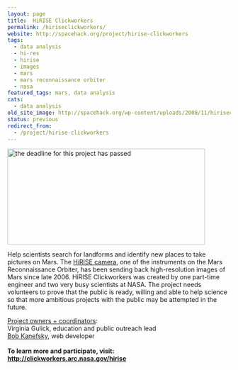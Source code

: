 ```yaml
---
layout: page
title:  HiRISE Clickworkers
permalink: /hiriseclickworkers/
website: http://spacehack.org/project/hirise-clickworkers
tags:
  - data analysis
  - hi-res
  - hirise
  - images
  - mars
  - mars reconnaissance orbiter
  - nasa
featured_tags: mars, data analysis
cats:
  - data analysis
old_site_image: http://spacehack.org/wp-content/uploads/2008/11/hiriseclickworkers3.jpg
status: previous
redirect_from:
  - /project/hirise-clickworkers
---
```


<div class = "scrape-from-old-wordpress">

<p><img class="alignnone size-full wp-image-1424" title="" src="http://spacehack.org/wp-content/uploads/2007/11/hiriseclickworkers_dead.jpg" alt="the deadline for this project has passed" width="446" height="216" srcset="http://spacehack.org/wp-content/uploads/2007/11/hiriseclickworkers_dead.jpg 446w, http://spacehack.org/wp-content/uploads/2007/11/hiriseclickworkers_dead-310x150.jpg 310w" sizes="(max-width: 446px) 100vw, 446px" /></p>
<p>Help scientists search for landforms and identify new places to take pictures on Mars. The <a href="http://hirise.lpl.arizona.edu/">HiRISE camera</a>, one of the instruments on the Mars Reconnaissance Orbiter, has been sending back high-resolution images of Mars since late 2006. HiRISE Clickworkers was created by one part-time engineer and two very busy scientists at NASA. The project needs volunteers to prove that the public is ready, willing and able to help science so that more ambitious projects with the public may be attempted in the future.</p>
<p><span style="text-decoration: underline;">Project owners + coordinators</span>:<br />
Virginia Gulick, education and public outreach lead<br />
<a href="mailto:kanef@ptolemy.arc.nasa.gov ">Bob Kanefsky</a>, web developer<br />
<!--supplement--><br />
<strong>To learn more and participate, visit: <a href="http://clickworkers.arc.nasa.gov/hirise">http://clickworkers.arc.nasa.gov/hirise</a></strong></p>


</div>